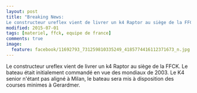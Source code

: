 ```yaml
---
layout: post
title: "Breaking News:
Le constructeur ureflex vient de livrer un k4 Raptor au siège de la FFCK"
modified: 2015-07-01
tags: [materiel, ffck, equipe de france]
comments: true
image:
  feature: facebook/11692793_731259810335249_4185774416112371673_n.jpg
---
```


Le constructeur ureflex vient de livrer un k4 Raptor au siège de la FFCK. Le bateau était initialement commandé en vue des mondiaux de 2003. Le K4 senior n'étant pas aligné à Milan, le bateau sera mis à disposition des courses minimes à Gerardmer.

